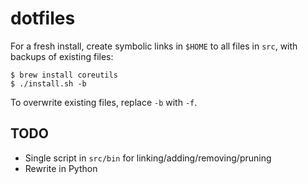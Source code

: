 # dotfiles

For a fresh install, create symbolic links in `$HOME` to all files in `src`, with backups of existing files:

```
$ brew install coreutils
$ ./install.sh -b
```

To overwrite existing files, replace `-b` with `-f`.

## TODO

- Single script in `src/bin` for linking/adding/removing/pruning
- Rewrite in Python
